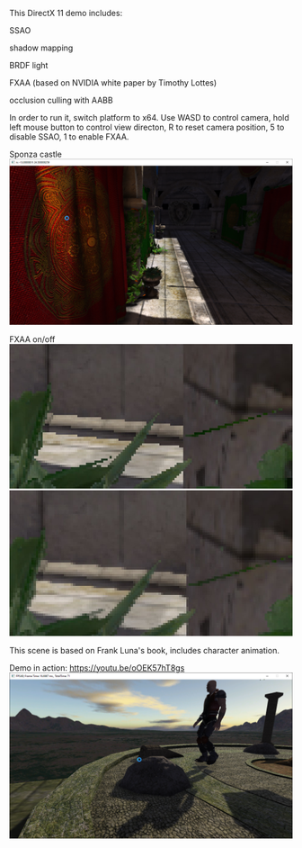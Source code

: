 This DirectX 11 demo includes:

SSAO

shadow mapping

BRDF light

FXAA (based on NVIDIA white paper by Timothy Lottes)

occlusion culling with AABB

In order to run it, switch platform to x64.
Use WASD to control camera, hold left mouse button to control view directon, R to reset camera position, 5 to disable SSAO, 1 to enable FXAA.

Sponza castle
![image](screenshots/sponza0.png)

FXAA on/off
![image](screenshots/fxaa0.png)
![image](screenshots/fxaa1.png)

This scene is based on Frank Luna's book, includes character animation.

Demo in action: https://youtu.be/oOEK57hT8gs
![image](screenshots/Temple.png)
